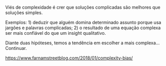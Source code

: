 Viés de complexidade é crer que soluções complicadas são melhores que soluções simples.

Exemplos: 1) deduzir que alguém domina determinado assunto porque usa jargões e palavras complicadas; 2) o resultado de uma equação complexa ser mais confiável do que um insight qualitativo.

Diante duas hipóteses, temos a tendência em escolher a mais complexa... Continuar. 

https://www.farnamstreetblog.com/2018/01/complexity-bias/